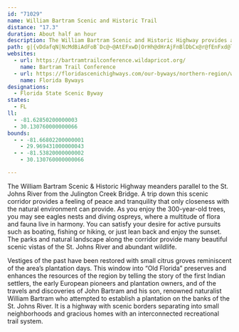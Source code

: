 ```yaml
---
id: "71029"
name: William Bartram Scenic and Historic Trail
distance: "17.3"
duration: About half an hour
description: The William Bartram Scenic and Historic Highway provides a unique experience for those who choose to explore its winding path. As you drive the byway, you will find exceptional archaeological, historical, scenic, cultural, and recreational resources. Enjoy the St. Johns River estuary by canoeing and boating along the creeks and river.
path: g|{vDdafqN|NcMdBiAdFoB`Dc@~@AtEFxwD|OrHh@dHrAjFnBlDbCx@r@fEnFxd@lq@hd@vo@~QtVlGzHxMzQlEfFnKfOna@ti@tAxA|BlB|DpBrCr@fBT`DHxAIrx@eI`Gc@xCBzDXnVnDpADzBMrASdBk@nC_B`A{@pAeB|@}Ad@oAl@mCVqBHmCPcz@VgDl@mEr@_DxAiEvCsF`S}WjC}ClByA`DmAtAStCMdCNzKxB`CHrCSrCw@hCsApBmBjB{C|n@koB|EsNlBiFnHoQ|M}YnDiHbDwFhx@adAnCaE|BsF`@qAfCoLjIi^`T{_AjE_RrBcIra@urAbL}]rWqz@bGwQzA}CfCuD~AgBtCeCrDyBzB{@dLwC
websites:
  - url: https://bartramtrailconference.wildapricot.org/
    name: Bartram Trail Conference
  - url: https://floridascenichighways.com/our-byways/northern-region/william-bartram-scenic-historic-highway/
    name: Florida Byways
designations:
  - Florida State Scenic Byway
states:
  - FL
ll:
  - -81.62850200000003
  - 30.130760000000066
bounds:
  - - -81.66802200000001
    - 29.969431000000043
  - - -81.53820000000002
    - 30.130760000000066

---
```


The William Bartram Scenic & Historic Highway meanders parallel to the St. Johns River from the Julington Creek Bridge. A trip down this scenic corridor provides a feeling of peace and tranquility that only closeness with the natural environment can provide. As you enjoy the 300-year-old trees, you may see eagles nests and diving ospreys, where a multitude of flora and fauna live in harmony. You can satisfy your desire for active pursuits such as boating, fishing or hiking, or just lean back and enjoy the sunset. The parks and natural landscape along the corridor provide many beautiful scenic vistas of the St. Johns River and abundant wildlife.

Vestiges of the past have been restored with small citrus groves reminiscent of the area’s plantation days. This window into “Old Florida” preserves and enhances the resources of the region by telling the story of the first Indian settlers, the early European pioneers and plantation owners, and of the travels and discoveries of John Bartram and his son, renowned naturalist William Bartram who attempted to establish a plantation on the banks of the St. Johns River. It is a highway with scenic borders separating into small neighborhoods and gracious homes with an interconnected recreational trail system.
